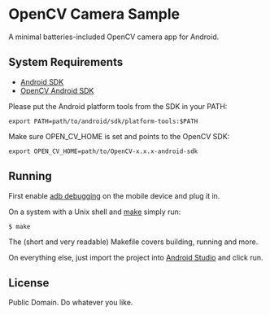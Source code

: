 OpenCV Camera Sample
====================

A minimal batteries-included OpenCV camera app for Android.

System Requirements
-------------------

* [Android SDK][android]
* [OpenCV Android SDK][opencv]

Please put the Android platform tools from the SDK in your PATH:

	export PATH=path/to/android/sdk/platform-tools:$PATH

Make sure OPEN_CV_HOME is set and points to the OpenCV SDK:

	export OPEN_CV_HOME=path/to/OpenCV-x.x.x-android-sdk

Running
-------

First enable [adb debugging][debugging] on the mobile device and plug it in.

On a system with a Unix shell and [make][make] simply run:

	$ make

The (short and very readable) Makefile covers building, running and more.

On everything else, just import the project into [Android Studio][android]
and click run.

License
-------

Public Domain. Do whatever you like.

[android]: https://developer.android.com/sdk/
[opencv]: http://opencv.org/
[make]: https://en.wikipedia.org/wiki/Make_(software)
[debugging]: https://developer.android.com/tools/help/adb.html#Enabling
